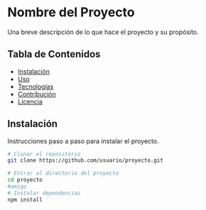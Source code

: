 # Nombre del Proyecto

Una breve descripción de lo que hace el proyecto y su propósito.

## Tabla de Contenidos

- [Instalación](#instalación)
- [Uso](#uso)
- [Tecnologías](#tecnologías)
- [Contribución](#contribución)
- [Licencia](#licencia)

## Instalación

Instrucciones paso a paso para instalar el proyecto.

```bash
# Clonar el repositorio
git clone https://github.com/usuario/proyecto.git

# Entrar al directorio del proyecto
cd proyecto
#amigo
# Instalar dependencias
npm install
